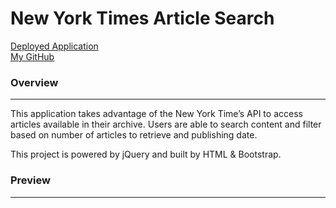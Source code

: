 # New York Times Article Search

[Deployed Application](https://asharma1398.github.io/New-York-Times-Article-Search/)
<br>
[My GitHub](https://github.com/asharma1398)

### Overview  
***

This application takes advantage of the New York Time’s API to access  articles available in their archive. Users are able to search content and filter based on number of articles to retrieve and publishing date. 

This project is powered by jQuery and built by HTML & Bootstrap. 

### Preview 
***
![]()

